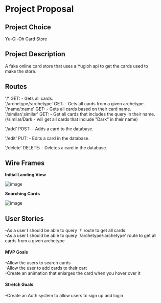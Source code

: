 # Project Proposal

## Project Choice
Yu-Gi-Oh Card Store

## Project Description 
A fake online card store that uses a Yugioh api to get the cards used to make the store.

## Routes
'/' GET: - Gets all cards.  
'/archetype/:archetype' GET: - Gets all cards from a given archetype.  
'/name/:name' GET: - Gets all cards based on their card name.  
'/similar/:similar' GET: - Get all cards that includes the query in their name. (/similar/Dark - will get all cards that include "Dark" in their name)

'/add' POST: - Adds a card to the database.

'/edit' PUT: - Edits a card in the database.

'/delete' DELETE: - Deletes a card in the database.

## Wire Frames

**Initial Landing View**

![image](screenshots/ygo-store-landing-page.png)

**Searching Cards**

![image](screenshots/ygo-store-search.png)

## User Stories
-As a user I should be able to query '/' route to get all cards  
-As a user I should be able to query '/archetype/:archetype' route to get all cards from a given archetype

#### MVP Goals
-Allow the users to search cards  
-Allow the user to add cards to their cart  
-Create an animation that enlarges the card when you hover over it  

#### Stretch Goals
-Create an Auth system to allow users to sign up and login